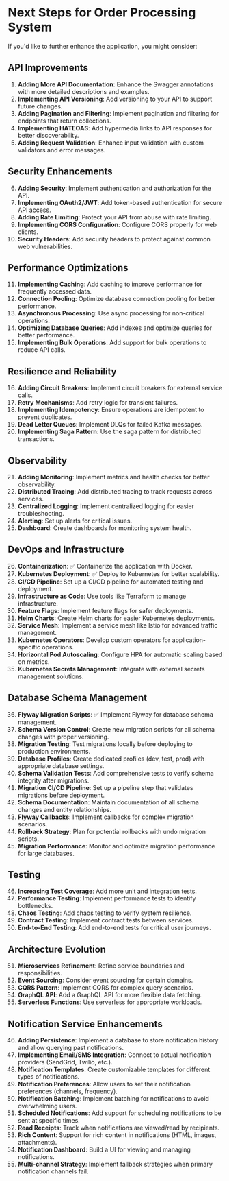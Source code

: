 # Next Steps for Order Processing System

If you'd like to further enhance the application, you might consider:

## API Improvements

1. **Adding More API Documentation**: Enhance the Swagger annotations with more detailed descriptions and examples.
2. **Implementing API Versioning**: Add versioning to your API to support future changes.
3. **Adding Pagination and Filtering**: Implement pagination and filtering for endpoints that return collections.
4. **Implementing HATEOAS**: Add hypermedia links to API responses for better discoverability.
5. **Adding Request Validation**: Enhance input validation with custom validators and error messages.

## Security Enhancements

6. **Adding Security**: Implement authentication and authorization for the API.
7. **Implementing OAuth2/JWT**: Add token-based authentication for secure API access.
8. **Adding Rate Limiting**: Protect your API from abuse with rate limiting.
9. **Implementing CORS Configuration**: Configure CORS properly for web clients.
10. **Security Headers**: Add security headers to protect against common web vulnerabilities.

## Performance Optimizations

11. **Implementing Caching**: Add caching to improve performance for frequently accessed data.
12. **Connection Pooling**: Optimize database connection pooling for better performance.
13. **Asynchronous Processing**: Use async processing for non-critical operations.
14. **Optimizing Database Queries**: Add indexes and optimize queries for better performance.
15. **Implementing Bulk Operations**: Add support for bulk operations to reduce API calls.

## Resilience and Reliability

16. **Adding Circuit Breakers**: Implement circuit breakers for external service calls.
17. **Retry Mechanisms**: Add retry logic for transient failures.
18. **Implementing Idempotency**: Ensure operations are idempotent to prevent duplicates.
19. **Dead Letter Queues**: Implement DLQs for failed Kafka messages.
20. **Implementing Saga Pattern**: Use the saga pattern for distributed transactions.

## Observability

21. **Adding Monitoring**: Implement metrics and health checks for better observability.
22. **Distributed Tracing**: Add distributed tracing to track requests across services.
23. **Centralized Logging**: Implement centralized logging for easier troubleshooting.
24. **Alerting**: Set up alerts for critical issues.
25. **Dashboard**: Create dashboards for monitoring system health.

## DevOps and Infrastructure

26. **Containerization**: ✅ Containerize the application with Docker.
27. **Kubernetes Deployment**: ✅ Deploy to Kubernetes for better scalability.
28. **CI/CD Pipeline**: Set up a CI/CD pipeline for automated testing and deployment.
29. **Infrastructure as Code**: Use tools like Terraform to manage infrastructure.
30. **Feature Flags**: Implement feature flags for safer deployments.
31. **Helm Charts**: Create Helm charts for easier Kubernetes deployments.
32. **Service Mesh**: Implement a service mesh like Istio for advanced traffic management.
33. **Kubernetes Operators**: Develop custom operators for application-specific operations.
34. **Horizontal Pod Autoscaling**: Configure HPA for automatic scaling based on metrics.
35. **Kubernetes Secrets Management**: Integrate with external secrets management solutions.

## Database Schema Management

36. **Flyway Migration Scripts**: ✅ Implement Flyway for database schema management.
37. **Schema Version Control**: Create new migration scripts for all schema changes with proper versioning.
38. **Migration Testing**: Test migrations locally before deploying to production environments.
39. **Database Profiles**: Create dedicated profiles (dev, test, prod) with appropriate database settings.
40. **Schema Validation Tests**: Add comprehensive tests to verify schema integrity after migrations.
41. **Migration CI/CD Pipeline**: Set up a pipeline step that validates migrations before deployment.
42. **Schema Documentation**: Maintain documentation of all schema changes and entity relationships.
43. **Flyway Callbacks**: Implement callbacks for complex migration scenarios.
44. **Rollback Strategy**: Plan for potential rollbacks with undo migration scripts.
45. **Migration Performance**: Monitor and optimize migration performance for large databases.

## Testing

46. **Increasing Test Coverage**: Add more unit and integration tests.
47. **Performance Testing**: Implement performance tests to identify bottlenecks.
48. **Chaos Testing**: Add chaos testing to verify system resilience.
49. **Contract Testing**: Implement contract tests between services.
50. **End-to-End Testing**: Add end-to-end tests for critical user journeys.

## Architecture Evolution

51. **Microservices Refinement**: Refine service boundaries and responsibilities.
52. **Event Sourcing**: Consider event sourcing for certain domains.
53. **CQRS Pattern**: Implement CQRS for complex query scenarios.
54. **GraphQL API**: Add a GraphQL API for more flexible data fetching.
55. **Serverless Functions**: Use serverless for appropriate workloads.

## Notification Service Enhancements

46. **Adding Persistence**: Implement a database to store notification history and allow querying past notifications.
47. **Implementing Email/SMS Integration**: Connect to actual notification providers (SendGrid, Twilio, etc.).
48. **Notification Templates**: Create customizable templates for different types of notifications.
49. **Notification Preferences**: Allow users to set their notification preferences (channels, frequency).
50. **Notification Batching**: Implement batching for notifications to avoid overwhelming users.
51. **Scheduled Notifications**: Add support for scheduling notifications to be sent at specific times.
52. **Read Receipts**: Track when notifications are viewed/read by recipients.
53. **Rich Content**: Support for rich content in notifications (HTML, images, attachments).
54. **Notification Dashboard**: Build a UI for viewing and managing notifications.
55. **Multi-channel Strategy**: Implement fallback strategies when primary notification channels fail.
